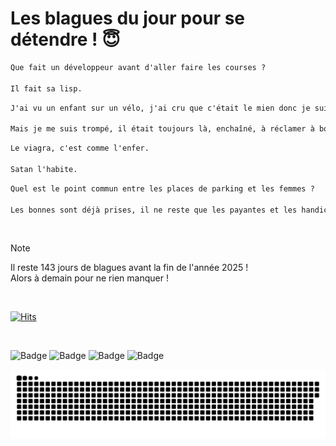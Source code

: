 
<h1>Les blagues du jour pour se détendre ! 😇</h1>

```diff
Que fait un développeur avant d'aller faire les courses ?

Il fait sa lisp.
```

```diff
J'ai vu un enfant sur un vélo, j'ai cru que c'était le mien donc je suis allé vérifier dans le garage...

Mais je me suis trompé, il était toujours là, enchaîné, à réclamer à boire et à manger.
```

```diff
Le viagra, c'est comme l'enfer.

Satan l'habite.
```

```diff
Quel est le point commun entre les places de parking et les femmes ?

Les bonnes sont déjà prises, il ne reste que les payantes et les handicapées.
```

<br/>

> [!NOTE]
> Il reste 143 jours de blagues avant la fin de l'année 2025 ! <br/>
> Alors à demain pour ne rien manquer !

<br/>


[![Hits](https://hits.seeyoufarm.com/api/count/incr/badge.svg?url=https%3A%2F%2Fgithub.com%2FClems02%2Fhit-counter&count_bg=%23003E80&title_bg=%235C9FE1&icon=powershell.svg&icon_color=%23FFFFFF&title=Visite&edge_flat=false)](https://hits.seeyoufarm.com)


<br/>


![Badge](https://img.shields.io/badge/Last%20updated%20on-white?style=for-the-badge&logo=clockify)   ![Badge](https://img.shields.io/badge/11/08-white?style=for-the-badge) ![Badge](https://img.shields.io/badge/at-white?style=for-the-badge) ![Badge](https://img.shields.io/badge/03:51-white?style=for-the-badge)


<p align="center">
 <img width="1000" src="assets/github-snake.svg" alt="snake"/>
</p>
